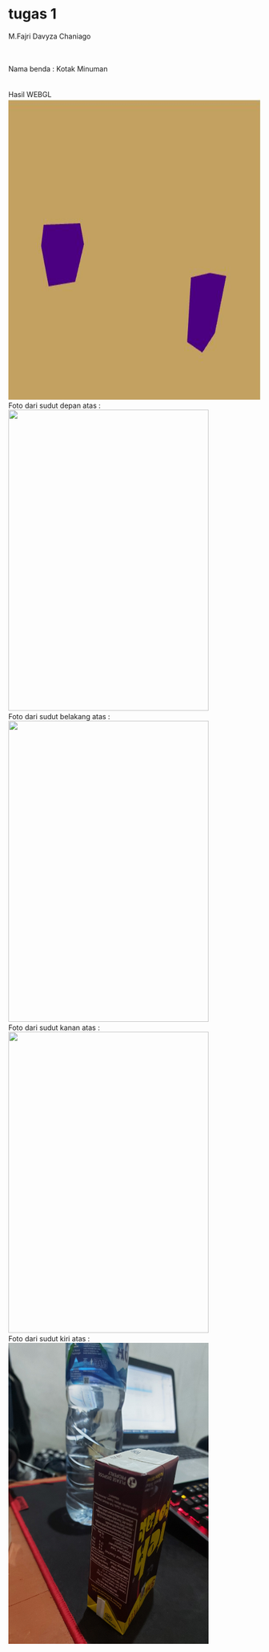 # tugas 1

M.Fajri Davyza Chaniago <br>
<br>
<br>

Nama benda : Kotak Minuman <br>
<br>
<br>
Hasil WEBGL <br>
<img src="./hasil.jpg" width="800" height ="600">
<br>
Foto dari sudut depan atas : <br>
<img src="./depan.jpg" width="400" height ="600">
<br>
Foto dari sudut belakang atas : <br>
<img src="./belakang.jpg" width="400" height ="600">
<br>
Foto dari sudut kanan atas : <br>
<img src="./kanan.jpg" width="400" height ="600">
<br>
Foto dari sudut kiri atas : <br>
<img src="./kiri.jpg" width="400" height ="600">
